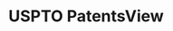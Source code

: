 ---
bigquery: https://console.cloud.google.com/bigquery?p=patents-public-data&d=patentsview&page=dataset
citation: Attribution should be given to PatentsView for use, distribution, or derivative
  works.
code: https://github.com/CSSIP-AIR/PatentsView-Code-Snippets/
contributors: USPTO
cost: None
description: 'PatentsView includes US patent data including raw data (summaries, applications,
  pregrant applications), disambugations of inventors and assignees, and inventor
  gender estimates.  Also foreign priority data, # of figures and sheets, and government
  interest statements.'
documentation: https://patentsview.org/query/builder-faqs
last_edit: 04/09/2022, 19:21:51
location: https://patentsview.org/
maintained_by: USPTO
record_creation_timestamp: 12/2/2020 17:20:46
schema_fields:
- num
- term_grant
- field_title
- latitude
- number
- disamb_assignee_id_20191008
- disamb_inventor_id_20190820
- disamb_assignee_id_20200630
- county
- length
- reldocno
- male_flag
- disamb_inventor_id_20171003
- action_date
- classification_value
- contract_award_number
- latlong
- state_fips
- rawassignee_id
- longitude
- subcategory_id
- subgroup
- date
- name_first
- rel_id
- group_id
- role
- term_disclaimer
- sector_title
- subclass_id
- city
- variety
- applicant_type
- rawinventor_id
- type
- disamb_inventor_id_20171226
- subclass
- status
- state
- patent_id
- exemplary
- country_transformed
- ipc_version_indicator
- num_claims
- abstract
- lapse_of_patent
- disamb_inventor_id_20170808
- kind
- doctype
- level_one
- attribution_status
- series_code
- disamb_inventor_id_20191008
- _102_date
- publication_number
- f102_date
- disamb_inventor_id_20200630
- section_id
- name
- latin_name
- id
- disamb_inventor_id_20200331
- symbol_position
- disamb_inventor_id_20180528
- gi_statement
- lname
- inventor_id
- disamb_assignee_id_20190820
- num_sheets
- county_fips
- _371_date
- relkind
- subsection_id
- category
- group
- disamb_assignee_id_20190312
- disamb_inventor_id_20170307
- withdrawn
- organization
- country
- deceased
- disamb_assignee_id_20191231
- text
- rawlocation_id
- disamb_inventor_id_20191231
- dependent
- uuid
- doc_type
- organization_id
- f371_date
- disamb_assignee_id_20181127
- num_figures
- level_three
- filename
- term_extension
- mainclass_id
- field_id
- lawyer_id
- classification_level
- assignee_id
- disamb_inventor_id_20181127
- disamb_assignee_id_20200929
- subgroup_id
- section
- disamb_assignee_id_20200331
- level_two
- male
- sequence
- classification_status
- classification_data_source
- disamb_inventor_id_20200929
- location_id
- category_id
- fname
- application_id
- disamb_inventor_id_20190312
- ipc_class
- rule_47
- citation_id
- title
- disclaimer_date
- disamb_inventor_id_20201229
- main_group
- designation
- name_last
shortname: patentsview
tags:
- disambiguation
- United States
- gender
terms_of_use: Creative Commons Attribution 4.0 International License.
timeframe: 1963-1999
title: USPTO PatentsView
uuid: cf1780b1-e265-4e49-8d1d-83b9cfe0fd9a
---